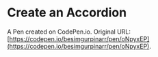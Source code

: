 # Create an Accordion

A Pen created on CodePen.io. Original URL: [https://codepen.io/besimgurpinarr/pen/oNpyxEP](https://codepen.io/besimgurpinarr/pen/oNpyxEP).


